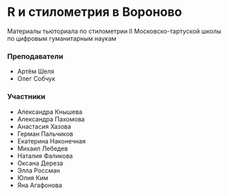 # R и стилометрия в Вороново
Материалы тьюториала по стилометрии II Московско-тартуской школы по цифровым гуманитарным наукам

### Преподаватели
* Артём Шеля
* Олег Собчук

### Участники
* Александра Кнышева
* Александра Пахомова
* Анастасия Хазова
* Герман Пальчиков
* Екатерина Наконечная
* Михаил Лебедев
* Наталия Фаликова
* Оксана Дереза
* Элла Россман
* Юлия Ким
* Яна Агафонова
